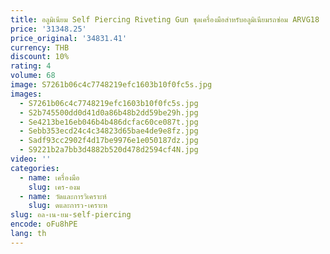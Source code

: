 ```yaml
---
title: อลูมิเนียม Self Piercing Riveting Gun ชุดเครื่องมือสําหรับอลูมิเนียมรถซ่อม ARVG18
price: '31348.25'
price_original: '34831.41'
currency: THB
discount: 10%
rating: 4
volume: 68
image: S7261b06c4c7748219efc1603b10f0fc5s.jpg
images:
  - S7261b06c4c7748219efc1603b10f0fc5s.jpg
  - S2b745500dd0d41d0a86b48b2dd59be29h.jpg
  - Se4213be16eb046b4b486dcfac60ce087t.jpg
  - Sebb353ecd24c4c34823d65bae4de9e8fz.jpg
  - Sadf93cc2902f4d17be9976e1e050187dz.jpg
  - S9221b2a7bb3d4882b520d478d2594cf4N.jpg
video: ''
categories:
  - name: เครื่องมือ
    slug: เคร-องม
  - name: วัดและการวิเคราะห์
    slug: ดและการว-เคราะห
slug: อล-เน-ยม-self-piercing
encode: oFu8hPE
lang: th
---
```

  